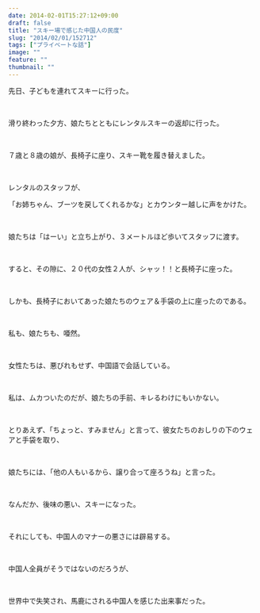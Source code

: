 ```yaml
---
date: 2014-02-01T15:27:12+09:00
draft: false
title: "スキー場で感じた中国人の民度"
slug: "2014/02/01/152712"
tags: ["プライベートな話"]
image: ""
feature: ""
thumbnail: ""
---
```

<p>先日、子どもを連れてスキーに行った。</p><br/><p>滑り終わった夕方、娘たちとともにレンタルスキーの返却に行った。</p><br/><p>７歳と８歳の娘が、長椅子に座り、スキー靴を履き替えました。</p><br/><p>レンタルのスタッフが、</p><p>「お姉ちゃん、ブーツを戻してくれるかな」とカウンター越しに声をかけた。</p><br/><p>娘たちは「はーい」と立ち上がり、３メートルほど歩いてスタッフに渡す。</p><br/><p>すると、その隙に、２０代の女性２人が、シャッ！！と長椅子に座った。</p><br/><p>しかも、長椅子においてあった娘たちのウェア＆手袋の上に座ったのである。</p><br/><p>私も、娘たちも、唖然。</p><br/><p>女性たちは、悪びれもせず、中国語で会話している。</p><br/><p>私は、ムカついたのだが、娘たちの手前、キレるわけにもいかない。</p><br/><p>とりあえず、「ちょっと、すみません」と言って、彼女たちのおしりの下のウェアと手袋を取り、</p><br/><p>娘たちには、「他の人もいるから、譲り合って座ろうね」と言った。</p><br/><p>なんだか、後味の悪い、スキーになった。</p><br/><p>それにしても、中国人のマナーの悪さには辟易する。</p><br/><p>中国人全員がそうではないのだろうが、</p><br/><p>世界中で失笑され、馬鹿にされる中国人を感じた出来事だった。</p><br/><br/><br/>

